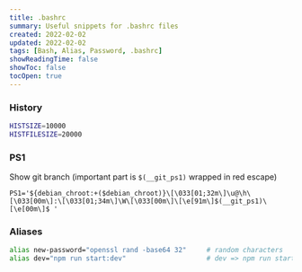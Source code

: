 ```yaml
---
title: .bashrc
summary: Useful snippets for .bashrc files
created: 2022-02-02
updated: 2022-02-02
tags: [Bash, Alias, Password, .bashrc]
showReadingTime: false
showToc: false
tocOpen: true
---
```


### History

```bash
HISTSIZE=10000
HISTFILESIZE=20000
```

### PS1

Show git branch (important part is `$(__git_ps1)` wrapped in red escape)

```
PS1='${debian_chroot:+($debian_chroot)}\[\033[01;32m\]\u@\h\[\033[00m\]:\[\033[01;34m\]\W\[\033[00m\]\[\e[91m\]$(__git_ps1)\[\e[00m\]$ '
```

### Aliases

```bash
alias new-password="openssl rand -base64 32"     # random characters
alias dev="npm run start:dev"                    # dev => npm run start:dev
```
